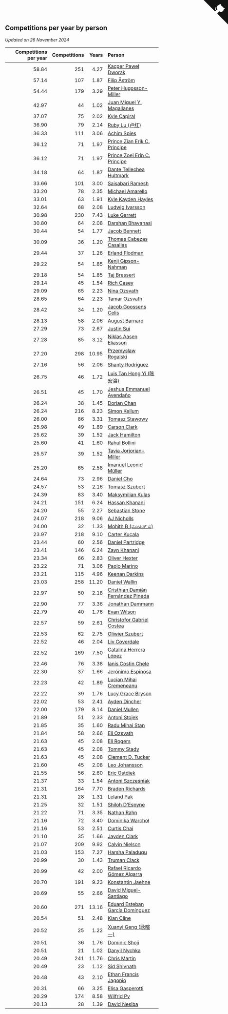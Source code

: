 ## Competitions per year by person

*Updated on 26 November 2024*

| Competitions per year | Competitions | Years | Person |
| ---: | ---: | ---: | :--- |
| 58.84 | 251 | 4.27 | [Kacper Paweł Dworak](https://www.worldcubeassociation.org/persons/2020DWOR01) |
| 57.14 | 107 | 1.87 | [Filip Åström](https://www.worldcubeassociation.org/persons/2023ASTR01) |
| 54.44 | 179 | 3.29 | [Peter Hugosson-Miller](https://www.worldcubeassociation.org/persons/2021HUGO01) |
| 42.97 | 44 | 1.02 | [Juan Miguel Y. Magallanes](https://www.worldcubeassociation.org/persons/2023MAGA09) |
| 37.07 | 75 | 2.02 | [Kyle Capiral](https://www.worldcubeassociation.org/persons/2022CAPI02) |
| 36.90 | 79 | 2.14 | [Ruby Lu (卢红)](https://www.worldcubeassociation.org/persons/2022LURU01) |
| 36.33 | 111 | 3.06 | [Achim Spies](https://www.worldcubeassociation.org/persons/2021SPIE01) |
| 36.12 | 71 | 1.97 | [Prince Zian Erik C. Principe](https://www.worldcubeassociation.org/persons/2022PRIN08) |
| 36.12 | 71 | 1.97 | [Prince Zoei Erin C. Principe](https://www.worldcubeassociation.org/persons/2022PRIN09) |
| 34.18 | 64 | 1.87 | [Dante Tellechea Hultmark](https://www.worldcubeassociation.org/persons/2023HULT01) |
| 33.66 | 101 | 3.00 | [Saisabari Ramesh](https://www.worldcubeassociation.org/persons/2021RAME01) |
| 33.20 | 78 | 2.35 | [Michael Amarello](https://www.worldcubeassociation.org/persons/2022AMAR09) |
| 33.01 | 63 | 1.91 | [Kyle Kayden Hayles](https://www.worldcubeassociation.org/persons/2022HAYL02) |
| 32.64 | 68 | 2.08 | [Ludwig Ivarsson](https://www.worldcubeassociation.org/persons/2022IVAR01) |
| 30.98 | 230 | 7.43 | [Luke Garrett](https://www.worldcubeassociation.org/persons/2017GARR05) |
| 30.80 | 64 | 2.08 | [Darshan Bhavanasi](https://www.worldcubeassociation.org/persons/2022BHAV01) |
| 30.44 | 54 | 1.77 | [Jacob Bennett](https://www.worldcubeassociation.org/persons/2023BENN04) |
| 30.09 | 36 | 1.20 | [Thomas Cabezas Casallas](https://www.worldcubeassociation.org/persons/2023CASA08) |
| 29.44 | 37 | 1.26 | [Erland Flodman](https://www.worldcubeassociation.org/persons/2023FLOD01) |
| 29.22 | 54 | 1.85 | [Kenji Gipson-Nahman](https://www.worldcubeassociation.org/persons/2023GIPS01) |
| 29.18 | 54 | 1.85 | [Taj Bressert](https://www.worldcubeassociation.org/persons/2023BRES01) |
| 29.14 | 45 | 1.54 | [Rich Casey](https://www.worldcubeassociation.org/persons/2023CASE06) |
| 29.09 | 65 | 2.23 | [Nina Ozsvath](https://www.worldcubeassociation.org/persons/2022OZSV03) |
| 28.65 | 64 | 2.23 | [Tamar Ozsvath](https://www.worldcubeassociation.org/persons/2022OZSV04) |
| 28.42 | 34 | 1.20 | [Jacob Goossens Celis](https://www.worldcubeassociation.org/persons/2023CELI06) |
| 28.13 | 58 | 2.06 | [August Barnard](https://www.worldcubeassociation.org/persons/2022BARN21) |
| 27.29 | 73 | 2.67 | [Justin Sui](https://www.worldcubeassociation.org/persons/2022SUIJ01) |
| 27.28 | 85 | 3.12 | [Niklas Aasen Eliasson](https://www.worldcubeassociation.org/persons/2021ELIA01) |
| 27.20 | 298 | 10.95 | [Przemysław Rogalski](https://www.worldcubeassociation.org/persons/2013ROGA02) |
| 27.16 | 56 | 2.06 | [Shanty Rodríguez](https://www.worldcubeassociation.org/persons/2022CUBI01) |
| 26.75 | 46 | 1.72 | [Luis Tan Hong Yi (陈宏溢)](https://www.worldcubeassociation.org/persons/2023YILU01) |
| 26.51 | 45 | 1.70 | [Jeshua Emmanuel Avendaño](https://www.worldcubeassociation.org/persons/2023AVEN01) |
| 26.24 | 38 | 1.45 | [Dorian Chan](https://www.worldcubeassociation.org/persons/2023DORI01) |
| 26.24 | 216 | 8.23 | [Simon Kellum](https://www.worldcubeassociation.org/persons/2016KELL12) |
| 26.00 | 86 | 3.31 | [Tomasz Stawowy](https://www.worldcubeassociation.org/persons/2021STAW01) |
| 25.98 | 49 | 1.89 | [Carson Clark](https://www.worldcubeassociation.org/persons/2023CLAR02) |
| 25.62 | 39 | 1.52 | [Jack Hamilton](https://www.worldcubeassociation.org/persons/2023HAMI08) |
| 25.60 | 41 | 1.60 | [Rahul Bollini](https://www.worldcubeassociation.org/persons/2023BOLL01) |
| 25.57 | 39 | 1.52 | [Tavia Jorjorian-Miller](https://www.worldcubeassociation.org/persons/2023JORJ01) |
| 25.20 | 65 | 2.58 | [Imanuel Leonid Müller](https://www.worldcubeassociation.org/persons/2022MULL02) |
| 24.64 | 73 | 2.96 | [Daniel Cho](https://www.worldcubeassociation.org/persons/2021CHOD01) |
| 24.57 | 53 | 2.16 | [Tomasz Szubert](https://www.worldcubeassociation.org/persons/2022SZUB02) |
| 24.39 | 83 | 3.40 | [Maksymilian Kulas](https://www.worldcubeassociation.org/persons/2021KULA02) |
| 24.21 | 151 | 6.24 | [Hassan Khanani](https://www.worldcubeassociation.org/persons/2018KHAN26) |
| 24.20 | 55 | 2.27 | [Sebastian Stone](https://www.worldcubeassociation.org/persons/2022STON09) |
| 24.07 | 218 | 9.06 | [AJ Nicholls](https://www.worldcubeassociation.org/persons/2015NICH04) |
| 24.00 | 32 | 1.33 | [Mohith B (ಮೋಹಿತ್ ಬಿ)](https://www.worldcubeassociation.org/persons/2023BMOH01) |
| 23.97 | 218 | 9.10 | [Carter Kucala](https://www.worldcubeassociation.org/persons/2015KUCA01) |
| 23.44 | 60 | 2.56 | [Daniel Partridge](https://www.worldcubeassociation.org/persons/2022PART02) |
| 23.41 | 146 | 6.24 | [Zayn Khanani](https://www.worldcubeassociation.org/persons/2018KHAN28) |
| 23.34 | 66 | 2.83 | [Oliver Hexter](https://www.worldcubeassociation.org/persons/2022HEXT01) |
| 23.22 | 71 | 3.06 | [Paolo Marino](https://www.worldcubeassociation.org/persons/2021MARI04) |
| 23.21 | 115 | 4.96 | [Keenan Darkins](https://www.worldcubeassociation.org/persons/2019DARK02) |
| 23.03 | 258 | 11.20 | [Daniel Wallin](https://www.worldcubeassociation.org/persons/2013WALL03) |
| 22.97 | 50 | 2.18 | [Cristhian Damián Fernández Pineda](https://www.worldcubeassociation.org/persons/2022PINE05) |
| 22.90 | 77 | 3.36 | [Jonathan Dammann](https://www.worldcubeassociation.org/persons/2021DAMM01) |
| 22.79 | 40 | 1.76 | [Evan Wilson](https://www.worldcubeassociation.org/persons/2023WILS11) |
| 22.57 | 59 | 2.61 | [Christofor Gabriel Costea](https://www.worldcubeassociation.org/persons/2022COST03) |
| 22.53 | 62 | 2.75 | [Oliwier Szubert](https://www.worldcubeassociation.org/persons/2022SZUB01) |
| 22.52 | 46 | 2.04 | [Liv Coverdale](https://www.worldcubeassociation.org/persons/2022COVE02) |
| 22.52 | 169 | 7.50 | [Catalina Herrera López](https://www.worldcubeassociation.org/persons/2017LOPE31) |
| 22.46 | 76 | 3.38 | [Ianis Costin Chele](https://www.worldcubeassociation.org/persons/2021CHEL01) |
| 22.30 | 37 | 1.66 | [Jerónimo Espinosa](https://www.worldcubeassociation.org/persons/2023ESPI07) |
| 22.23 | 42 | 1.89 | [Lucian Mihai Cremeneanu](https://www.worldcubeassociation.org/persons/2023CREM01) |
| 22.22 | 39 | 1.76 | [Lucy Grace Bryson](https://www.worldcubeassociation.org/persons/2023BRYS01) |
| 22.02 | 53 | 2.41 | [Ayden Dincher](https://www.worldcubeassociation.org/persons/2022DINC01) |
| 22.00 | 179 | 8.14 | [Daniel Mullen](https://www.worldcubeassociation.org/persons/2016MULL04) |
| 21.89 | 51 | 2.33 | [Antoni Stojek](https://www.worldcubeassociation.org/persons/2022STOJ03) |
| 21.85 | 35 | 1.60 | [Radu Mihai Stan](https://www.worldcubeassociation.org/persons/2023STAN09) |
| 21.84 | 58 | 2.66 | [Eli Ozsvath](https://www.worldcubeassociation.org/persons/2022OZSV01) |
| 21.63 | 45 | 2.08 | [Eli Rogers](https://www.worldcubeassociation.org/persons/2022ROGE05) |
| 21.63 | 45 | 2.08 | [Tommy Stady](https://www.worldcubeassociation.org/persons/2022STAD01) |
| 21.63 | 45 | 2.08 | [Clement D. Tucker](https://www.worldcubeassociation.org/persons/2022TUCK09) |
| 21.60 | 45 | 2.08 | [Leo Johansson](https://www.worldcubeassociation.org/persons/2022JOHA08) |
| 21.55 | 56 | 2.60 | [Eric Ostdiek](https://www.worldcubeassociation.org/persons/2022OSTD01) |
| 21.37 | 33 | 1.54 | [Antoni Szcześniak](https://www.worldcubeassociation.org/persons/2023SZCZ04) |
| 21.31 | 164 | 7.70 | [Braden Richards](https://www.worldcubeassociation.org/persons/2017RICH02) |
| 21.31 | 28 | 1.31 | [Leland Pak](https://www.worldcubeassociation.org/persons/2023PAKL02) |
| 21.25 | 32 | 1.51 | [Shiloh D’Espyne](https://www.worldcubeassociation.org/persons/2023DESP01) |
| 21.22 | 71 | 3.35 | [Nathan Rahn](https://www.worldcubeassociation.org/persons/2021RAHN01) |
| 21.16 | 72 | 3.40 | [Dominika Warchoł](https://www.worldcubeassociation.org/persons/2021WARC01) |
| 21.16 | 53 | 2.51 | [Curtis Chai](https://www.worldcubeassociation.org/persons/2022CHAI02) |
| 21.10 | 35 | 1.66 | [Jayden Clark](https://www.worldcubeassociation.org/persons/2023CLAR13) |
| 21.07 | 209 | 9.92 | [Calvin Nielson](https://www.worldcubeassociation.org/persons/2014NIEL03) |
| 21.03 | 153 | 7.27 | [Harsha Paladugu](https://www.worldcubeassociation.org/persons/2017PALA08) |
| 20.99 | 30 | 1.43 | [Truman Clack](https://www.worldcubeassociation.org/persons/2023CLAC02) |
| 20.99 | 42 | 2.00 | [Rafael Ricardo Gómez Algarra](https://www.worldcubeassociation.org/persons/2022ALGA01) |
| 20.70 | 191 | 9.23 | [Konstantin Jaehne](https://www.worldcubeassociation.org/persons/2015JAEH01) |
| 20.69 | 55 | 2.66 | [David Miguel-Santiago](https://www.worldcubeassociation.org/persons/2022MIGU02) |
| 20.60 | 271 | 13.16 | [Eduard Esteban García Domínguez](https://www.worldcubeassociation.org/persons/2011EDUA01) |
| 20.54 | 51 | 2.48 | [Kian Cline](https://www.worldcubeassociation.org/persons/2022CLIN01) |
| 20.52 | 25 | 1.22 | [Xuanyi Geng (耿暄一)](https://www.worldcubeassociation.org/persons/2023GENG02) |
| 20.51 | 36 | 1.76 | [Dominic Shoji](https://www.worldcubeassociation.org/persons/2023SHOJ01) |
| 20.51 | 21 | 1.02 | [Danyil Nychka](https://www.worldcubeassociation.org/persons/2023NYCH01) |
| 20.49 | 241 | 11.76 | [Chris Martin](https://www.worldcubeassociation.org/persons/2013MART03) |
| 20.49 | 23 | 1.12 | [Sid Shivnath](https://www.worldcubeassociation.org/persons/2023SHIV05) |
| 20.48 | 43 | 2.10 | [Ethan Francis Jagonio](https://www.worldcubeassociation.org/persons/2022JAGO03) |
| 20.31 | 66 | 3.25 | [Elisa Gasperotti](https://www.worldcubeassociation.org/persons/2021GASP01) |
| 20.29 | 174 | 8.58 | [Wilfrid Py](https://www.worldcubeassociation.org/persons/2016PYWI01) |
| 20.13 | 28 | 1.39 | [David Nesiba](https://www.worldcubeassociation.org/persons/2023NESI01) |


<a href="https://github.com/jonatanklosko/wca_statistics" class="github-corner" aria-label="View source on Github"><svg width="80" height="80" viewBox="0 0 250 250" style="fill:#151513; color:#fff; position: absolute; top: 0; border: 0; right: 0;" aria-hidden="true"><path d="M0,0 L115,115 L130,115 L142,142 L250,250 L250,0 Z"></path><path d="M128.3,109.0 C113.8,99.7 119.0,89.6 119.0,89.6 C122.0,82.7 120.5,78.6 120.5,78.6 C119.2,72.0 123.4,76.3 123.4,76.3 C127.3,80.9 125.5,87.3 125.5,87.3 C122.9,97.6 130.6,101.9 134.4,103.2" fill="currentColor" style="transform-origin: 130px 106px;" class="octo-arm"></path><path d="M115.0,115.0 C114.9,115.1 118.7,116.5 119.8,115.4 L133.7,101.6 C136.9,99.2 139.9,98.4 142.2,98.6 C133.8,88.0 127.5,74.4 143.8,58.0 C148.5,53.4 154.0,51.2 159.7,51.0 C160.3,49.4 163.2,43.6 171.4,40.1 C171.4,40.1 176.1,42.5 178.8,56.2 C183.1,58.6 187.2,61.8 190.9,65.4 C194.5,69.0 197.7,73.2 200.1,77.6 C213.8,80.2 216.3,84.9 216.3,84.9 C212.7,93.1 206.9,96.0 205.4,96.6 C205.1,102.4 203.0,107.8 198.3,112.5 C181.9,128.9 168.3,122.5 157.7,114.1 C157.9,116.9 156.7,120.9 152.7,124.9 L141.0,136.5 C139.8,137.7 141.6,141.9 141.8,141.8 Z" fill="currentColor" class="octo-body"></path></svg></a><style>.github-corner:hover .octo-arm{animation:octocat-wave 560ms ease-in-out}@keyframes octocat-wave{0%,100%{transform:rotate(0)}20%,60%{transform:rotate(-25deg)}40%,80%{transform:rotate(10deg)}}@media (max-width:500px){.github-corner:hover .octo-arm{animation:none}.github-corner .octo-arm{animation:octocat-wave 560ms ease-in-out}}</style>
